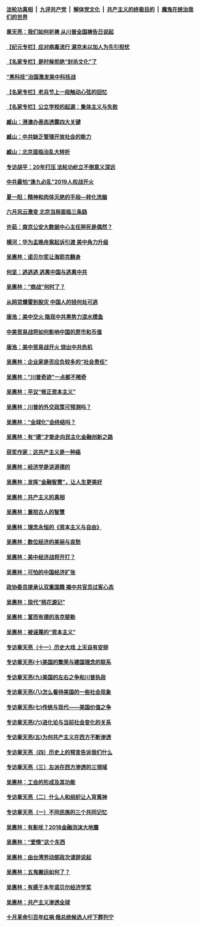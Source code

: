 ####  [法轮功真相](../../../../basic/blob/master/README.md?t=06300102) &nbsp;|&nbsp; [九评共产党](../../../../9ping.md/blob/master/README.md?t=06300102) &nbsp;|&nbsp; [解体党文化](../../../../jtdwh.md/blob/master/README.md?t=06300102)  &nbsp;|&nbsp; [共产主义的终极目的](../../../../gczydzjmd.md/blob/master/README.md?t=06300102) &nbsp;|&nbsp; [魔鬼在统治我们的世界](../../../../mgztzwmdsj.md/blob/master/README.md?t=06300102) 

#### [章天亮：我们如何祈祷 从川普全国祷告日说起](../pages/nsc423/n11944627.md?t=06300102) 

#### [【纪元专栏】应对病毒流行 渥京未以加人为先引担忧](../pages/nsc423/n11875714.md?t=06300102) 

#### [【名家专栏】是时候拒绝“封杀文化”了](../pages/nsc423/n11814093.md?t=06300102) 

#### [“黑科技”治国激发美中科技战](../pages/nsc423/n11638056.md?t=06300102) 

#### [【名家专栏】老兵节上一段触动心弦的回忆](../pages/nsc423/n11646016.md?t=06300102) 

#### [【名家专栏】公立学校的起源：集体主义与失败](../pages/nsc423/n11601833.md?t=06300102) 

#### [臧山：港澳办表态透露四大关键](../pages/nsc423/n11421628.md?t=06300102) 

#### [臧山：中共缺乏管理开放社会的能力](../pages/nsc423/n11407457.md?t=06300102) 

#### [臧山：北京面临治乱大转折](../pages/nsc423/n11406895.md?t=06300102) 

#### [专访胡平：20年打压 法轮功屹立不倒意义深远](../pages/nsc423/n11398800.md?t=06300102) 

#### [中共最怕“逢九必乱”2019人权战开火](../pages/nsc423/n11385248.md?t=06300102) 

#### [夏一阳：精神和肉体灭绝的手段—转化洗脑](../pages/nsc423/n11368250.md?t=06300102) 

#### [六月风云激变 北京当局面临三条路](../pages/nsc423/n11313668.md?t=06300102) 

#### [许茹：南京公安大数据中心主任猝死是偶然？](../pages/nsc423/n11064744.md?t=06300102) 

#### [横河：华为孟晚舟案起诉引渡 美中角力升级](../pages/nsc423/n11027230.md?t=06300102) 

#### [吴惠林：诺贝尔奖让海耶克翻身](../pages/nsc423/n10890049.md?t=06300102) 

#### [何坚：逃逃逃 逃离中国与逃离中共](../pages/nsc423/n10592891.md?t=06300102) 

#### [吴惠林：“商战”何时了？](../pages/nsc423/n10573558.md?t=06300102) 

#### [从网贷爆雷到股灾 中国人的钱何处可逃](../pages/nsc423/n10572800.md?t=06300102) 

#### [唐浩：美中交火 隐现中共黑势力混水摸鱼](../pages/nsc423/n10544040.md?t=06300102) 

#### [中美贸易战将如何影响中国的房市和币值](../pages/nsc423/n10543697.md?t=06300102) 

#### [唐浩：美中贸易战开火 烧出中共危机](../pages/nsc423/n10540126.md?t=06300102) 

#### [吴惠林：企业家是否应负较多的“社会责任”](../pages/nsc423/n10535022.md?t=06300102) 

#### [吴惠林：“川普奇迹”一点都不稀奇](../pages/nsc423/n10512808.md?t=06300102) 

#### [吴惠林：平议“修正资本主义”](../pages/nsc423/n10495724.md?t=06300102) 

#### [吴惠林：川普的外交政策可预测吗？](../pages/nsc423/n10462387.md?t=06300102) 

#### [吴惠林：“全球化”会终结吗？](../pages/nsc423/n10452838.md?t=06300102) 

#### [吴惠林：有“德”才能走向民主化金融创新之路](../pages/nsc423/n10432292.md?t=06300102) 

#### [获奖作家：这共产主义是一种癌](../pages/nsc423/n10431541.md?t=06300102) 

#### [吴惠林：经济学是讲道德的](../pages/nsc423/n10398014.md?t=06300102) 

#### [吴惠林：发挥“金融智慧”，让人生更美好](../pages/nsc423/n10375019.md?t=06300102) 

#### [吴惠林：共产主义的真相](../pages/nsc423/n10351394.md?t=06300102) 

#### [吴惠林：重拾古人的智慧](../pages/nsc423/n10337691.md?t=06300102) 

#### [吴惠林：理念永恒的《资本主义与自由》](../pages/nsc423/n10316274.md?t=06300102) 

#### [吴惠林：数位经济的美丽与哀愁](../pages/nsc423/n10292946.md?t=06300102) 

#### [吴惠林：美中经济战将开打？](../pages/nsc423/n10258825.md?t=06300102) 

#### [吴惠林：可怕的中国经济扩张](../pages/nsc423/n10219147.md?t=06300102) 

#### [政协委员提承认双重国籍 揭中共官员过客心态](../pages/nsc423/n10208809.md?t=06300102) 

#### [吴惠林：现代“桃花源记”](../pages/nsc423/n10185234.md?t=06300102) 

#### [吴惠林：富而有德的洛克斐勒](../pages/nsc423/n10142264.md?t=06300102) 

#### [吴惠林：被诬蔑的“资本主义”](../pages/nsc423/n10124816.md?t=06300102) 

#### [专访章天亮（十一）历史大戏 上天自有安排](../pages/nsc423/n10094905.md?t=06300102) 

#### [专访章天亮(十)美国的繁荣与建国理念的联系](../pages/nsc423/n10094899.md?t=06300102) 

#### [专访章天亮(九)美国的左右之争和川普执政](../pages/nsc423/n10094889.md?t=06300102) 

#### [专访章天亮(八)怎么看待美国的一些社会现象](../pages/nsc423/n10094857.md?t=06300102) 

#### [专访章天亮(七)传统与现代——美国价值之争](../pages/nsc423/n10093140.md?t=06300102) 

#### [专访章天亮(六)进化论与当前社会变化的关系](../pages/nsc423/n10092036.md?t=06300102) 

#### [专访章天亮(五)为何共产主义在西方不断渗透](../pages/nsc423/n10083620.md?t=06300102) 

#### [专访章天亮（四）历史上的预言告诉我们什么](../pages/nsc423/n10083606.md?t=06300102) 

#### [专访章天亮（三）左派在西方渗透的三领域](../pages/nsc423/n10081115.md?t=06300102) 

#### [吴惠林：工会的形成及其功能](../pages/nsc423/n10080633.md?t=06300102) 

#### [专访章天亮（二）什么人和组织让人背离神](../pages/nsc423/n10076637.md?t=06300102) 

#### [专访章天亮（一）不同民族的三个共同记忆](../pages/nsc423/n10074188.md?t=06300102) 

#### [吴惠林：有影呒？2018金融泡沫大地震](../pages/nsc423/n10040534.md?t=06300102) 

#### [吴惠林：“爱情”这个东西](../pages/nsc423/n10019423.md?t=06300102) 

#### [吴惠林：由台湾劳动部政次请辞说起](../pages/nsc423/n9979679.md?t=06300102) 

#### [吴惠林：五鬼搬运如何了？](../pages/nsc423/n9925338.md?t=06300102) 

#### [吴惠林：有感于本年诺贝尔经济学奖](../pages/nsc423/n9871883.md?t=06300102) 

#### [吴惠林：共产主义渗透全球](../pages/nsc423/n9812748.md?t=06300102) 

#### [十月革命引百年红祸 俄总统候选人吁下葬列宁](../pages/nsc423/n9810182.md?t=06300102) 

